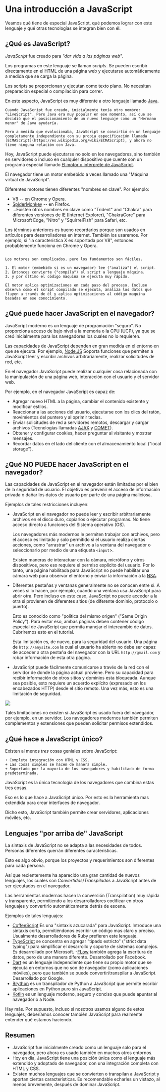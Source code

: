 # Una introducción a JavaScript

Veamos qué tiene de especial JavaScript, qué podemos lograr con este lenguaje y qué otras tecnologías se integran bien con él.

## ¿Qué es JavaScript?

_JavaScript_ fue creado para _"dar vida a las páginas web"_.

Los programas en este lenguaje se llaman _scripts_. Se pueden escribir directamente en el HTML de una página web y ejecutarse automáticamente a medida que se carga la página.

Los scripts se proporcionan y ejecutan como texto plano. No necesitan preparación especial o compilación para correr.

En este aspecto, JavaScript es muy diferente a otro lenguaje llamado [Java](<https://es.wikipedia.org/wiki/Java_(lenguaje_de_programaci%C3%B3n)>).

```smart header="¿Por qué se llama <u>Java</u>Script?"
Cuando JavaScript fue creado, inicialmente tenía otro nombre: "LiveScript". Pero Java era muy popular en ese momento, así que se decidió que el posicionamiento de un nuevo lenguaje como un "Hermano menor" de Java ayudaría.

Pero a medida que evolucionaba, JavaScript se convirtió en un lenguaje completamente independiente con su propia especificación llamada [ECMAScript](https://es.wikipedia.org/wiki/ECMAScript), y ahora no tiene ninguna relación con Java.
```

Hoy, JavaScript puede ejecutarse no solo en los navegadores, sino también en servidores o incluso en cualquier dispositivo que cuente con un programa especial llamado [El motor o intérprete de JavaScript](https://es.wikipedia.org/wiki/Int%C3%A9rprete_de_JavaScript).

El navegador tiene un motor embebido a veces llamado una "Máquina virtual de JavaScript".

Diferentes motores tienen diferentes "nombres en clave". Por ejemplo:

- [V8](https://es.wikipedia.org/wiki/Chrome_V8) -- en Chrome y Opera.
- [SpiderMonkey](https://es.wikipedia.org/wiki/SpiderMonkey) -- en Firefox.
- ...Existen otros nombres en clave como "Trident" and "Chakra" para diferentes versiones de IE (Internet Explorer), "ChakraCore" para Microsoft Edge, "Nitro" y "SquirrelFish" para Safari, etc.

Los términos anteriores es bueno recordarlos porque son usados en artículos para desarrolladores en internet. También los usaremos. Por ejemplo, si "la característica X es soportada por V8", entonces probablemente funciona en Chrome y Opera.

```smart header="¿Como trabajan los motores?"

Los motores son complicados, pero los fundamentos son fáciles.

1. El motor (embebido si es un navegador) lee ("analiza") el script.
2. Entonces convierte ("compila") el script a lenguaje máquina.
3. y por último el código maquina se ejecuta muy rápido.

El motor aplica optimizaciones en cada paso del proceso. Incluso observa como el script compilado se ejecuta, analiza los datos que fluyen a través de él y aplica optimizaciones al código maquina basadas en ese conocimiento.
```

## ¿Qué puede hacer JavaScript en el navegador?

JavaScript moderno es un lenguaje de programación "seguro". No proporciona acceso de bajo nivel a la memoria o la CPU (UCP), ya que se creó inicialmente para los navegadores los cuales no lo requieren.

Las capacidades de JavaScript dependen en gran medida en el entorno en que se ejecuta. Por ejemplo, [Node.JS](https://es.wikipedia.org/wiki/Node.js) Soporta funciones que permiten a JavaScript leer y escribir archivos arbitrariamente, realizar solicitudes de red, etc.

En el navegador JavaScript puede realizar cualquier cosa relacionada con la manipulación de una página web, interacción con el usuario y el servidor web.

Por ejemplo, en el navegador JavaScript es capaz de:

- Agregar nuevo HTML a la página, cambiar el contenido existente y modificar estilos.
- Reaccionar a las acciones del usuario, ejecutarse con los clics del ratón, movimientos del puntero y al oprimir teclas.
- Enviar solicitudes de red a servidores remotos, descargar y cargar archivos (Tecnologías llamadas [AJAX](https://es.wikipedia.org/wiki/AJAX) y [COMET](https://es.wikipedia.org/wiki/Comet)).
- Obtener y configurar cookies, hacer preguntar al visitante y mostrar mensajes.
- Recordar datos en el lado del cliente con el almacenamiento local ("local storage").

## ¿Qué NO PUEDE hacer JavaScript en el navegador?

Las capacidades de JavaScript en el navegador están limitadas por el bien de la seguridad de usuario. El objetivo es prevenir el acceso de información privada o dañar los datos de usuario por parte de una página maliciosa.

Ejemplos de tales restricciones incluyen:

- JavaScript en el navegador no puede leer y escribir arbitrariamente archivos en el disco duro, copiarlos o ejecutar programas. No tiene acceso directo a funciones del Sistema operativo (OS).

  Los navegadores más modernos le permiten trabajar con archivos, pero el acceso es limitado y solo permitido si el usuario realiza ciertas acciones, como "arrastrar" un archivo a la ventana del navegador o seleccionarlo por medio de una etiqueta `<input`>.

    Existen maneras de interactuar con la cámara, micrófono y otros dispositivos, pero eso requiere el permiso explícito del usuario. Por lo tanto, una página habilitada para JavaScript no puede habilitar una cámara web para observar el entorno y enviar la información a la [NSA](https://es.wikipedia.org/wiki/Agencia_de_Seguridad_Nacional).
- Diferentes pestañas y ventanas generalmente no se conocen entre sí. A veces si lo hacen, por ejemplo, cuando una ventana usa JavaScript para abrir otra. Pero incluso en este caso, JavaScript no puede acceder a la otra si provienen de diferentes sitios (de diferente dominio, protocolo o puerto).

  Esto es conocido como "política del mismo origen" ("Same Origin Policy"). Para evitar eso, ambas páginas deben contener código especial de JavaScript que permita manejar el intercambio de datos. Cubriremos esto en el tutorial.

    Esta limitación es, de nuevo, para la seguridad del usuario. Una página de `http://anysite.com` la cual el usuario ha abierto no debe ser capaz de acceder a otra pestaña del navegador con la URL `http://gmail.com` y robar información de esta otra página.
- JavaScript puede fácilmente comunicarse a través de la red con el servidor de donde la página actual proviene. Pero su capacidad para recibir información de otros sitios y dominios esta bloqueada. Aunque sea posible, esto requiere un acuerdo explícito (expresado en los encabezados HTTP) desde el sitio remoto. Una vez más, esto es una limitación de seguridad.

![](limitations.svg)

Tales limitaciones no existen si JavaScript es usado fuera del navegador, por ejemplo, en un servidor. Los navegadores modernos también permiten complementos y extensiones que pueden solicitar permisos extendidos.

## ¿Qué hace a JavaScript único?

Existen al menos _tres_ cosas geniales sobre JavaScript:

```compare
+ Completa integración con HTML y CSS.
+ Las cosas simples se hacen de manera simple.
+ Soportado por la mayoría de los navegadores y habilitado de forma predeterminada.
```
JavaScript es la única tecnología de los navegadores que combina estas tres cosas.

Eso es lo que hace a JavaScript único. Por esto es la herramienta mas extendida para crear interfaces de navegador.

Dicho esto, JavaScript también permite crear servidores, aplicaciones móviles, etc.

## Lenguajes "por arriba de" JavaScript

La sintaxis de JavaScript no se adapta a las necesidades de todos. Personas diferentes querrán diferentes caracteristicas.

Esto es algo obvio, porque los proyectos y requerimientos son diferentes para cada persona.

Así que recientemente ha aparecido una gran cantidad de nuevos lenguajes, los cuales son _Convertidos_/_Transpilados_ a JavaScript antes de ser ejecutados en el navegador.

Las herramientas modernas hacen la conversión (Transpilation) muy rápida y transparente, permitiendo a los desarrolladores codificar en otros lenguajes y convertirlo automáticamente detrás de escena.

Ejemplos de tales lenguajes:

- [CoffeeScript](http://coffeescript.org/) Es una "sintaxis azucarada" para JavaScript. Introduce una sintaxis corta, permitiéndonos escribir un código mas claro y preciso. Usualmente desarrolladores de Ruby prefieren este lenguaje.
- [TypeScript](http://www.typescriptlang.org/) se concentra en agregar "tipado estricto" ("strict data typing") para simplificar el desarrollo y soporte de sistemas complejos. Es desarrollado por Microsoft.
-[FLow](https://flow.org/) también agrega la escritura de datos, pero de una manera diferente. Desarrollado por Facebook.
- [Dart](https://www.dartlang.org/) es un lenguaje independiente que tiene su propio motor que se ejecuta en entornos que no son de navegador (como aplicaciones móviles), pero que también se puede convertir/transpilar a JavaScript. Desarrollado por Google.
- [Brython](https://brython.info/) es un transpilador de Python a JavaScript que permite escribir aplicaciones en Python puro sin JavaScript.
- [Kotlin](https://kotlinlang.org/docs/reference/js-overview.html) es un lenguaje moderno, seguro y conciso que puede apuntar al navegador o a Node.

Hay más. Por supuesto, incluso si nosotros usamos alguno de estos lenguajes, deberíamos conocer también JavaScript para realmente entender qué estamos haciendo.

## Resumen

- JavaScript fue inicialmente creado como un lenguaje solo para el navegador, pero ahora es usado también en muchos otros entornos.
- Hoy en día, JavaScript tiene una posición única como el lenguaje más extendido y adoptado de navegador, con una integración completa con HTML y CSS.
- Existen muchos lenguajes que se convierten o transpilan a JavaScript y aportan ciertas características. Es recomendable echarles un vistazo, al menos brevemente, después de dominar JavaScript.
